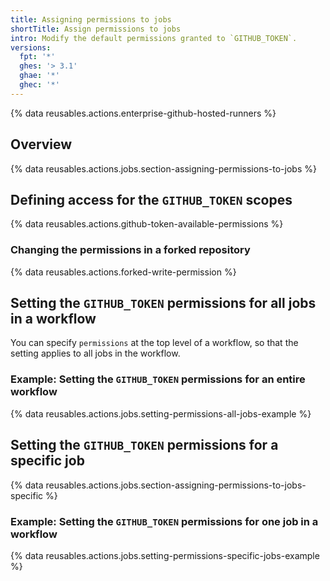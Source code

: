 ```yaml
---
title: Assigning permissions to jobs
shortTitle: Assign permissions to jobs
intro: Modify the default permissions granted to `GITHUB_TOKEN`.
versions:
  fpt: '*'
  ghes: '> 3.1'
  ghae: '*'
  ghec: '*'
---
```

 
{% data reusables.actions.enterprise-github-hosted-runners %}

## Overview

{% data reusables.actions.jobs.section-assigning-permissions-to-jobs %}

## Defining access for the `GITHUB_TOKEN` scopes

{% data reusables.actions.github-token-available-permissions %}

### Changing the permissions in a forked repository

{% data reusables.actions.forked-write-permission %}

## Setting the `GITHUB_TOKEN` permissions for all jobs in a workflow

You can specify `permissions` at the top level of a workflow, so that the setting applies to all jobs in the workflow.

### Example: Setting the `GITHUB_TOKEN` permissions for an entire workflow

{% data reusables.actions.jobs.setting-permissions-all-jobs-example %}

## Setting the `GITHUB_TOKEN` permissions for a specific job

{% data reusables.actions.jobs.section-assigning-permissions-to-jobs-specific %}

### Example: Setting the `GITHUB_TOKEN` permissions for one job in a workflow

{% data reusables.actions.jobs.setting-permissions-specific-jobs-example %}
